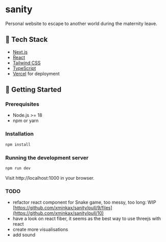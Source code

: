 # sanity

Personal website to escape to another world during the maternity leave.

## 🧪 Tech Stack

- [Next.js](https://nextjs.org/)
- [React](https://reactjs.org/)
- [Tailwind CSS](https://tailwindcss.com/)
- [TypeScript](https://www.typescriptlang.org/) 
- [Vercel](https://vercel.com/) for deployment

## 🚀 Getting Started

### Prerequisites

- Node.js >= 18
- npm or yarn

### Installation

```bash
npm install
```

### Running the development server

```bash
npm run dev
```
Visit http://localhost:1000 in your browser.

### TODO
- refactor react component for Snake game, too messy, too long: WIP [https://github.com/xminkax/sanity/pull/9/files](https://github.com/xminkax/sanity/pull/10)
- have a look on react fiber, it seems as the best way to use threejs with react
- create more visualisations 
- add sound

